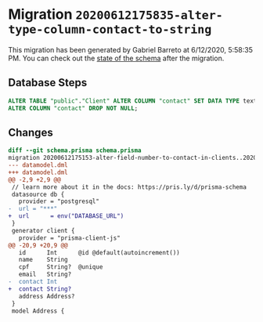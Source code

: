 # Migration `20200612175835-alter-type-column-contact-to-string`

This migration has been generated by Gabriel Barreto at 6/12/2020, 5:58:35 PM.
You can check out the [state of the schema](./schema.prisma) after the migration.

## Database Steps

```sql
ALTER TABLE "public"."Client" ALTER COLUMN "contact" SET DATA TYPE text ,
ALTER COLUMN "contact" DROP NOT NULL;
```

## Changes

```diff
diff --git schema.prisma schema.prisma
migration 20200612175153-alter-field-number-to-contact-in-clients..20200612175835-alter-type-column-contact-to-string
--- datamodel.dml
+++ datamodel.dml
@@ -2,9 +2,9 @@
 // learn more about it in the docs: https://pris.ly/d/prisma-schema
 datasource db {
   provider = "postgresql"
-  url = "***"
+  url      = env("DATABASE_URL")
 }
 generator client {
   provider = "prisma-client-js"
@@ -20,9 +20,9 @@
   id      Int      @id @default(autoincrement())
   name    String
   cpf     String?  @unique
   email   String?
-  contact Int
+  contact String?
   address Address?
 }
 model Address {
```


